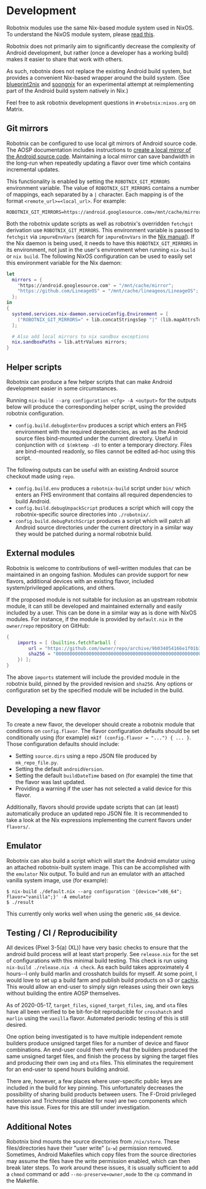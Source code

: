 <!--
SPDX-FileCopyrightText: 2021 Daniel Fullmer and robotnix contributors
SPDX-License-Identifier: MIT
-->

# Development

Robotnix modules use the same Nix-based module system used in NixOS.
To understand the NixOS module system, please [read this](https://nixos.org/manual/nixos/stable/index.html#sec-writing-modules).

Robotnix does not primarily aim to significantly decrease the complexity of Android development,
but rather (once a developer has a working build) makes it easier to share that work with others.

As such, robotnix does not replace the existing Android build system, but provides a convenient Nix-based wrapper around the build system.
(See [blueprint2nix](https://github.com/danielfullmer/blueprint2nix) and [soongnix](https://github.com/danielfullmer/soongnix) for an experimental attempt at reimplementing part of the Android build system natively in Nix.)

Feel free to ask robotnix development questions in `#robotnix:nixos.org` on Matrix.

## Git mirrors
Robotnix can be configured to use local git mirrors of Android source code.
The AOSP documentation includes instructions to [create a local mirror of the Android source code](https://source.android.com/setup/build/downloading#using-a-local-mirror).
Maintaining a local mirror can save bandwidth in the long-run when repeatedly updating a flavor over time which contains incremental updates.

This functionality is enabled by setting the `ROBOTNIX_GIT_MIRRORS` environment variable.
The value of `ROBOTNIX_GIT_MIRRORS` contains a number of mappings, each separated by a `|` character.
Each mapping is of the format `<remote_url>=<local_url>`.
For example:
```
ROBOTNIX_GIT_MIRRORS=https://android.googlesource.com=/mnt/cache/mirror|https://github.com/LineageOS=/mnt/cache/lineageos/LineageOS
```

Both the robotnix update scripts as well as robotnix's overridden `fetchgit` derivation use `ROBOTNIX_GIT_MIRRORS`.
This environment variable is passed to `fetchgit` via `impureEnvVars` (search for `impureEnvVars` in the [Nix manual](https://nixos.org/manual/nix/stable/)).
If the Nix daemon is being used, it needs to have this `ROBOTNIX_GIT_MIRRORS` in its environment, not just in the user's environment when running `nix-build` or `nix build`.
The following NixOS configuration can be used to easily set this environment variable for the Nix daemon:
```nix
let
  mirrors = {
    "https://android.googlesource.com" = "/mnt/cache/mirror";
    "https://github.com/LineageOS" = "/mnt/cache/lineageos/LineageOS";
  };
in
{
  systemd.services.nix-daemon.serviceConfig.Environment = [
    ("ROBOTNIX_GIT_MIRRORS=" + lib.concatStringsSep "|" (lib.mapAttrsToList (local: remote: "${local}=${remote}") mirrors))
  ];

  # Also add local mirrors to nix sandbox exceptions
  nix.sandboxPaths = lib.attrValues mirrors;
}
```

## Helper scripts
Robotnix can produce a few helper scripts that can make Android development easier in some circumstances.

Running `nix-build --arg configuration <cfg> -A <output>` for the outputs below will produce the corresponding helper script, using the provided robotnix configuration.

- `config.build.debugEnterEnv` produces a script which enters an FHS environment with the required dependencies, as well as the Android source files bind-mounted under the current directory.  Useful in conjunction with `cd $(mktemp -d)` to enter a temporary directory.  Files are bind-mounted readonly, so files cannot be edited ad-hoc using this script.

The following outputs can be useful with an existing Android source checkout made using `repo`.
- `config.build.env` produces a `robotnix-build` script under `bin/` which enters an FHS environment that contains all required dependencies to build Android.
- `config.build.debugUnpackScript` produces a script which will copy the robotnix-specific source directories into `./robotnix/`.
- `config.build.debugPatchScript` produces a script which will patch all Android source directories under the current directory in a similar way they would be patched during a normal robotnix build.

## External modules
Robotnix is welcome to contributions of well-written modules that can be maintained in an ongoing fashion.
Modules can provide support for new flavors, additional devices with an existing flavor, included system/privileged applications, and others.

If the proposed module is not suitable for inclusion as an upstream robotnix module,
it can still be developed and maintained externally and easily included by a user.
This can be done in a similar way as is done with NixOS modules.
For instance, if the module is provided by `default.nix` in the `owner/repo` repository on GitHub:
```nix
{
    imports = [ (builtins.fetchTarball {
        url = "https://github.com/owner/repo/archive/9b034054166e1f01b3bdb6a1948daa3bdafe039a.tar.gz";
        sha256 = "0000000000000000000000000000000000000000000000000000000000000000";
    }) ];
}
```
The above `imports` statement will include the provided module in the robotnix build, pinned by the provided revision and `sha256`.
Any options or configuration set by the specified module will be included in the build.

## Developing a new flavor
To create a new flavor, the developer should create a robotnix module that conditions on `config.flavor`.
The flavor configuration defaults should be set conditionally using (for example) `mkIf (config.flavor = "...") { ... }`.
Those configuration defaults should include:
 - Setting `source.dirs` using a repo JSON file produced by `mk_repo_file.py`.
 - Setting the default `androidVersion`.
 - Setting the default `buildDateTime` based on (for example) the time that the flavor was last updated.
 - Providing a warning if the user has not selected a valid device for this flavor.

Additionally, flavors should provide update scripts that can (at least) automatically produce an updated repo JSON file.
It is recommended to take a look at the Nix expressions implementing the current flavors under `flavors/`.

## Emulator
Robotnix can also build a script which will start the Android emulator using an attached robotnix-built system image.
This can be accomplished with the `emulator` Nix output.
To build and run an emulator with an attached vanilla system image, use (for example):
```console
$ nix-build ./default.nix --arg configuration '{device="x86_64"; flavor="vanilla";}' -A emulator
$ ./result
```
This currently only works well when using the generic `x86_64` device.


## Testing / CI / Reproducibility
All devices (Pixel 3-5(a) (XL)) have very basic checks to ensure that the android build process will at least start properly.
See `release.nix` for the set of configurations with this minimal build testing.
This check is run using `nix-build ./release.nix -A check`.
As each build takes approximately 4 hours--I only build marlin and crosshatch builds for myself.
At some point, I would love to set up a build farm and publish build products on s3 or [cachix](https://cachix.org).
This would allow an end-user to simply sign releases using their own keys without building the entire AOSP themselves.

As of 2020-05-17, `target_files`, `signed_target_files`, `img`, and `ota` files have all been verified to be bit-for-bit reproducible for `crosshatch` and `marlin` using the `vanilla` flavor.
Automated periodic testing of this is still desired.

One option being investigated is to have multiple independent remote builders produce unsigned target files for a number of device and flavor combinations.
An end-user could then verify that the builders produced the same unsigned target files, and finish the process by signing the target files and producing their own `img` and `ota` files.
This eliminates the requirement for an end-user to spend hours building android.

There are, however, a few places where user-specific public keys are included in the build for key pinning.
This unfortunately decreases the possibility of sharing build products between users.
The F-Droid privileged extension and Trichrome (disabled for now) are two components which have this issue.
Fixes for this are still under investigation.

## Additional Notes
Robotnix bind mounts the source directories from `/nix/store`.
These files/directories have their "user write" (`u-w`) permission removed.
Sometimes, Android Makefiles which copy files from the source directories may assume the files have the write permission enabled, which can then break later steps.
To work around these issues, it is usually sufficient to add a `chmod` command or add `--no-preserve=owner,mode` to the `cp` command in the Makefile.

